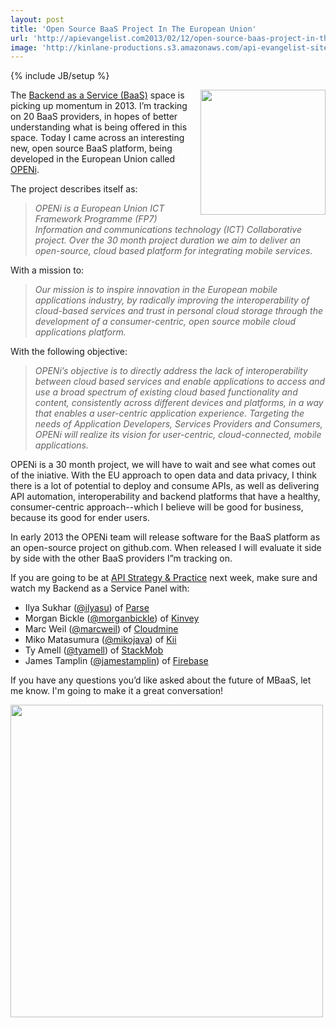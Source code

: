 ```yaml
---
layout: post
title: 'Open Source BaaS Project In The European Union'
url: 'http://apievangelist.com2013/02/12/open-source-baas-project-in-the-european-union/'
image: 'http://kinlane-productions.s3.amazonaws.com/api-evangelist-site/blog/openi-logo.png'
---
```

{% include JB/setup %}
<p>
     <a href="http://www.openi-ict.eu/" target="_blank"><img src="https://s3.amazonaws.com/kinlane-productions/baas/openi/openi-logo.png"  width="200" align="right" /></a>
</p>
<p>
     The <a title="Backend as a Service" href="/trends/baas.php">Backend as a Service (BaaS)</a> space is picking up momentum in 2013. I’m tracking on 20 BaaS providers, in hopes of better understanding what is being offered in this space. Today I came across an interesting new, open source BaaS platform, being developed in the European Union called <a href="http://www.openi-ict.eu/" target="_blank">OPENi</a>.
</p>
<p>
     The project describes itself as:
</p>
<blockquote>
     <em>OPENi is a European Union ICT Framework Programme (FP7) Information and communications technology (ICT) Collaborative project. Over the 30 month project duration we aim to deliver an open-source, cloud based platform for integrating mobile services.</em>
</blockquote>
<p>
     With a mission to:
</p>
<blockquote>
     <em>Our mission is to inspire innovation in the European mobile applications industry, by radically improving the interoperability of cloud-based services and trust in personal cloud storage through the development of a consumer-centric, open source mobile cloud applications platform.</em>
</blockquote>
<p>
     With the following objective:
</p>
<blockquote>
     <em>OPENi’s objective is to directly address the lack of interoperability between cloud based services and enable applications to access and use a broad spectrum of existing cloud based functionality and content, consistently across different devices and platforms, in a way that enables a user-centric application experience. Targeting the needs of Application Developers, Services Providers and Consumers, OPENi will realize its vision for user-centric, cloud-connected, mobile applications.</em>
</blockquote>
<p>
     OPENi is a 30 month project, we will have to wait and see what comes out of the iniative. With the EU approach to open data and data privacy, I think there is a lot of potential to deploy and consume APIs, as well as delivering API automation, interoperability and backend platforms that have a healthy, consumer-centric approach--which I believe will be good for business, because its good for ender users.
</p>
<p>
     In early 2013 the OPENi team will release software for the BaaS platform as an open-source project on github.com. When released I will evaluate it side by side with the other BaaS providers I”m tracking on.
</p>
<p>
     If you are going to be at <a href="http://www.apistrategyconference.com/">API Strategy &amp; Practice</a> next week, make sure and watch my Backend as a Service Panel with:
</p>
<ul>
     <li>Ilya Sukhar (<a href="https://twitter.com/ilyasu">@ilyasu</a>) of <a href="http://www.parse.com/" target="_blank">Parse</a>
     </li>
     <li>Morgan Bickle (<a href="https://twitter.com/morganbickle">@morganbickle</a>) of <a href="http://www.kinvey.com/" target="_blank">Kinvey</a>
     </li>
     <li>Marc Weil (<a href="https://twitter.com/marcweil">@marcweil</a>) of <a href="https://cloudmine.me/" target="_blank">Cloudmine</a>
     </li>
     <li>Miko Matasumura (<a href="https://twitter.com/mikojava">@mikojava</a>) of <a href="http://kii.com/" target="_blank">Kii</a>
     </li>
     <li>Ty Amell (<a href="https://twitter.com/tyamell">@tyamell</a>) of <a href="https://www.stackmob.com/" target="_blank">StackMob</a> 
     </li>
     <li>James Tamplin (<a href="https://twitter.com/jamestamplin">@jamestamplin</a>) of <a href="https://www.firebase.com/" target="_blank">Firebase</a>
     </li>
</ul>
<p>
     If you have any questions you’d like asked about the future of MBaaS, let me know. I'm going to make it a great conversation!
</p>
<p>
     <a href="http://www.openi-ict.eu/open-source/" target="_blank"><img src="https://s3.amazonaws.com/kinlane-productions/baas/openi/openi-concept.png"  width="500" /></a>
</p>
